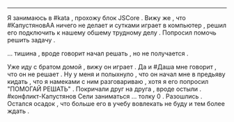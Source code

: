 ___

Я занимаюсь в #kata , прохожу блок JSCore .
Вижу же , что #КапустяновАА ничего не делает и сутками играет в компьютер , решил его подключить к нашему обшему трудному делу . Попросил помочь решить задачу . 

... тишина , вроде говорит начал решать , но не получается .

Уже иду с братом домой , вижу он играет . Да и #Даша мне говорит , что он не решает .
Ну у меня и полыхнуло , что он начал мне в предьяву кидать , что я намеками с ним разговариваю  , хотя я его попросил "ПОМОГАЙ РЕШАТЬ" . Покричали друг на друга , вроде остыли . #конфликт-Капустянов Сели заниматься ... толку 0 . Разошлись . Остался осадок , что больше его в учебу вовлекать не буду и тем более ждать .